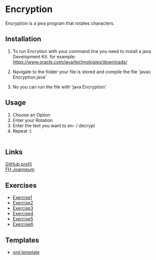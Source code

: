 # Encryption

Encryption is a java program that rotates characters.

## Installation

1. To run Encrytion with your command line you need to install a java Development Kit. 
   for example:
   https://www.oracle.com/java/technologies/downloads/  

2. Navigate to the folder your file is stored and compile the file
   'javac Encryption.java'

3. No you can run the file with
   'java Encryption'

## Usage
1. Choose an Option 
2. Enter your Rotation
3. Enter the text you want to en- / decrypt
4. Repeat :) <br> <br>

## Links
[GitHub profil](https://github.com/krapfalex) <br>
[FH Joanneum](https://www.fh-joanneum.at/)

## Exercises
+ [Exercise1](exercise1.md)
+ [Exercise2](exercise2.md)
+ [Exercise3](exercise3.md)
+ [Exercise4](exercise4.md)
+ [Exercise5](exercise5.md)
+ [Exercise6](exercise6.md)

## Templates
+ [xml.template](src/main/resources/log4j2.xml.template)


